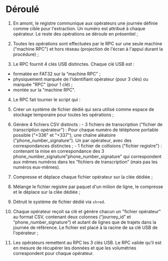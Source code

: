 # Déroulé

1. En amont, le registre communique aux opérateurs une journée définie comme cible pour l'extraction. Un numéro est attribué à chaque opérateur. Le reste des opérations se déroule en présentiel ;

2. Toutes les opérations sont effectuées par le RPC sur une seule machine ("machine RPC") et hors réseau (projection de l'écran à l'appui durant la procédure) ;

3. Le RPC fournit 4 clés USB distinctes. Chaque clé USB est : 
 - formatée en FAT32 sur la “machine RPC” ;
 - physiquement marquée de l'identifiant opérateur (pour 3 clés) ou marquée "RPC" (pour 1 clé) ;
 - montée sur la "machine RPC".

4. Le RPC fait tourner le script qui :
  1. Créer un système de fichier dédié qui sera utilisé comme espace de stockage temporaire pour toutes les opérations ;
  2. Génère 4 fichiers CSV distincts :
    - 3 fichiers de transcription ("fichier de transcription opérateur") : Pour chaque numéro de téléphone portable possible ("+336" et "+337"), une chaîne aléatoire ("phone_number_signature"). Un par opérateur, avec des correspondances distinctes ;
    - 1 fichier de collisions ("fichier registre") : contenant la mise en correspondance des 3 phone_number_signature"phone_number_signature" qui correspondent aux mêmes numéros dans les “fichiers de transcription” (mais pas les numéros eux-mêmes).
  3. Compresse et déplace chaque fichier opérateur sur la clée dédiée ;
  4. Mélange le fichier registre par paquet d'un milion de ligne, le compresse et le déplace sur la clée dédiée ;
  5. Détruit le système de fichier dédié via `shred`.

5. Chaque opérateur reçoit sa clé et génère chacun un "fichier opérateur" au format CSV, contenant deux colonnes (“journey_id” et “phone_number_signature”) et autant de lignes que de trajets dans la journée de référence. Le fichier est placé à la racine de sa clé USB de l'opérateur ;

6. Les opérateurs remettent au RPC les 3 clés USB. Le RPC valide qu’il est en mesure de récupérer les données et que les volumétries correspondent pour chaque opérateur.